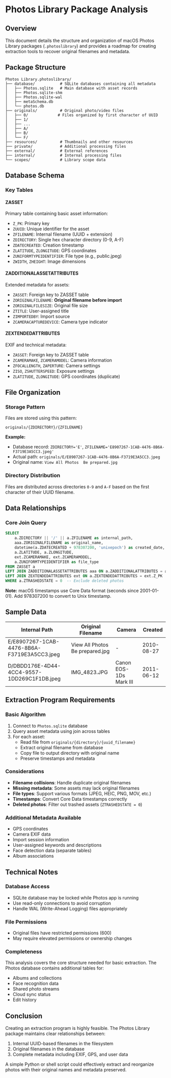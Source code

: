 # Photos Library Package Analysis

## Overview

This document details the structure and organization of macOS Photos Library packages (`.photoslibrary`) and provides a roadmap for creating extraction tools to recover original filenames and metadata.

## Package Structure

```
Photos Library.photoslibrary/
├── database/           # SQLite databases containing all metadata
│   ├── Photos.sqlite   # Main database with asset records
│   ├── Photos.sqlite-shm
│   ├── Photos.sqlite-wal
│   ├── metaSchema.db
│   └── photos.db
├── originals/          # Original photo/video files
│   ├── 0/             # Files organized by first character of UUID
│   ├── 1/
│   ├── ...
│   ├── A/
│   ├── B/
│   └── F/
├── resources/          # Thumbnails and other resources
├── private/            # Additional processing files
├── external/           # External references
├── internal/           # Internal processing files
└── scopes/             # Library scope data
```

## Database Schema

### Key Tables

#### ZASSET
Primary table containing basic asset information:
- `Z_PK`: Primary key
- `ZUUID`: Unique identifier for the asset
- `ZFILENAME`: Internal filename (UUID + extension)
- `ZDIRECTORY`: Single hex character directory (0-9, A-F)
- `ZDATECREATED`: Creation timestamp
- `ZLATITUDE`, `ZLONGITUDE`: GPS coordinates
- `ZUNIFORMTYPEIDENTIFIER`: File type (e.g., public.jpeg)
- `ZWIDTH`, `ZHEIGHT`: Image dimensions

#### ZADDITIONALASSETATTRIBUTES
Extended metadata for assets:
- `ZASSET`: Foreign key to ZASSET table
- `ZORIGINALFILENAME`: **Original filename before import**
- `ZORIGINALFILESIZE`: Original file size
- `ZTITLE`: User-assigned title
- `ZIMPORTEDBY`: Import source
- `ZCAMERACAPTUREDEVICE`: Camera type indicator

#### ZEXTENDEDATTRIBUTES
EXIF and technical metadata:
- `ZASSET`: Foreign key to ZASSET table
- `ZCAMERAMAKE`, `ZCAMERAMODEL`: Camera information
- `ZFOCALLENGTH`, `ZAPERTURE`: Camera settings
- `ZISO`, `ZSHUTTERSPEED`: Exposure settings
- `ZLATITUDE`, `ZLONGITUDE`: GPS coordinates (duplicate)

## File Organization

### Storage Pattern
Files are stored using this pattern:
```
originals/{ZDIRECTORY}/{ZFILENAME}
```

**Example:**
- Database record: `ZDIRECTORY='E'`, `ZFILENAME='E8907267-1CAB-4476-8B6A-F3719E3A5CC3.jpeg'`
- Actual path: `originals/E/E8907267-1CAB-4476-8B6A-F3719E3A5CC3.jpeg`
- Original name: `View All Photos  Be prepared.jpg`

### Directory Distribution
Files are distributed across directories `0-9` and `A-F` based on the first character of their UUID filename.

## Data Relationships

### Core Join Query
```sql
SELECT 
    a.ZDIRECTORY || '/' || a.ZFILENAME as internal_path,
    aaa.ZORIGINALFILENAME as original_name,
    datetime(a.ZDATECREATED + 978307200, 'unixepoch') as created_date,
    a.ZLATITUDE, a.ZLONGITUDE,
    ext.ZCAMERAMAKE, ext.ZCAMERAMODEL,
    a.ZUNIFORMTYPEIDENTIFIER as file_type
FROM ZASSET a 
LEFT JOIN ZADDITIONALASSETATTRIBUTES aaa ON a.ZADDITIONALATTRIBUTES = aaa.Z_PK
LEFT JOIN ZEXTENDEDATTRIBUTES ext ON a.ZEXTENDEDATTRIBUTES = ext.Z_PK
WHERE a.ZTRASHEDSTATE = 0  -- Exclude deleted photos
```

**Note:** macOS timestamps use Core Data format (seconds since 2001-01-01). Add 978307200 to convert to Unix timestamp.

## Sample Data

| Internal Path | Original Filename | Camera | Created |
|---------------|------------------|---------|---------|
| E/E8907267-1CAB-4476-8B6A-F3719E3A5CC3.jpeg | View All Photos  Be prepared.jpg | - | 2010-08-27 |
| D/DBDD176E-4D44-4CC4-9557-1DD269C1F1DB.jpeg | IMG_4823.JPG | Canon EOS-1Ds Mark III | 2011-06-12 |

## Extraction Program Requirements

### Basic Algorithm
1. Connect to `Photos.sqlite` database
2. Query asset metadata using join across tables
3. For each asset:
   - Read file from `originals/{directory}/{uuid_filename}`
   - Extract original filename from database
   - Copy file to output directory with original name
   - Preserve timestamps and metadata

### Considerations
- **Filename collisions**: Handle duplicate original filenames
- **Missing metadata**: Some assets may lack original filenames
- **File types**: Support various formats (JPEG, HEIC, PNG, MOV, etc.)
- **Timestamps**: Convert Core Data timestamps correctly
- **Deleted photos**: Filter out trashed assets (`ZTRASHEDSTATE = 0`)

### Additional Metadata Available
- GPS coordinates
- Camera EXIF data
- Import session information
- User-assigned keywords and descriptions
- Face detection data (separate tables)
- Album associations

## Technical Notes

### Database Access
- SQLite database may be locked while Photos app is running
- Use read-only connections to avoid corruption
- Handle WAL (Write-Ahead Logging) files appropriately

### File Permissions
- Original files have restricted permissions (600)
- May require elevated permissions or ownership changes

### Completeness
This analysis covers the core structure needed for basic extraction. The Photos database contains additional tables for:
- Albums and collections
- Face recognition data
- Shared photo streams
- Cloud sync status
- Edit history

## Conclusion

Creating an extraction program is highly feasible. The Photos Library package maintains clear relationships between:
1. Internal UUID-based filenames in the filesystem
2. Original filenames in the database
3. Complete metadata including EXIF, GPS, and user data

A simple Python or shell script could effectively extract and reorganize photos with their original names and metadata preserved.